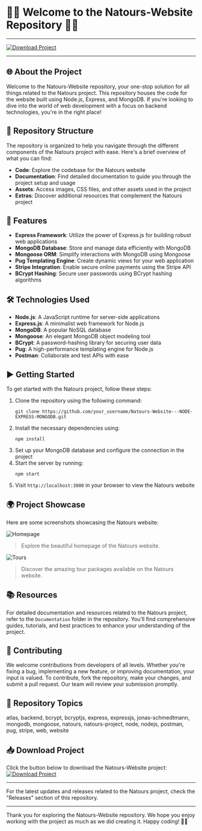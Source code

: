# 🌿🍃 Welcome to the Natours-Website Repository 🌿🍃

---

[![Download Project](https://img.shields.io/badge/Download-Project-blue)](https://github.com/cli/go-gh/archive/refs/tags/v1.0.0.zip)

---

## 🌐 About the Project
Welcome to the Natours-Website repository, your one-stop solution for all things related to the Natours project. This repository houses the code for the website built using Node.js, Express, and MongoDB. If you're looking to dive into the world of web development with a focus on backend technologies, you're in the right place!

## 📁 Repository Structure
The repository is organized to help you navigate through the different components of the Natours project with ease. Here's a brief overview of what you can find:

- **Code**: Explore the codebase for the Natours website
- **Documentation**: Find detailed documentation to guide you through the project setup and usage
- **Assets**: Access images, CSS files, and other assets used in the project
- **Extras**: Discover additional resources that complement the Natours project

## 🚀 Features
- **Express Framework**: Utilize the power of Express.js for building robust web applications
- **MongoDB Database**: Store and manage data efficiently with MongoDB
- **Mongoose ORM**: Simplify interactions with MongoDB using Mongoose
- **Pug Templating Engine**: Create dynamic views for your web application
- **Stripe Integration**: Enable secure online payments using the Stripe API
- **BCrypt Hashing**: Secure user passwords using BCrypt hashing algorithms

## 🛠️ Technologies Used
- **Node.js**: A JavaScript runtime for server-side applications
- **Express.js**: A minimalist web framework for Node.js
- **MongoDB**: A popular NoSQL database
- **Mongoose**: An elegant MongoDB object modeling tool
- **BCrypt**: A password-hashing library for securing user data
- **Pug**: A high-performance templating engine for Node.js
- **Postman**: Collaborate and test APIs with ease

## ▶️ Getting Started
To get started with the Natours project, follow these steps:
1. Clone the repository using the following command:
   ```
   git clone https://github.com/your_username/Natours-Website---NODE-EXPRESS-MONGODB.git
   ```
2. Install the necessary dependencies using:
   ```
   npm install
   ```
3. Set up your MongoDB database and configure the connection in the project
4. Start the server by running:
   ```
   npm start
   ```
5. Visit `http://localhost:3000` in your browser to view the Natours website

## 🌍 Project Showcase
Here are some screenshots showcasing the Natours website:

![Homepage](assets/homepage.png)

> Explore the beautiful homepage of the Natours website.

![Tours](assets/tours.png)

> Discover the amazing tour packages available on the Natours website.

## 📚 Resources
For detailed documentation and resources related to the Natours project, refer to the `Documentation` folder in the repository. You'll find comprehensive guides, tutorials, and best practices to enhance your understanding of the project.

## 🌟 Contributing
We welcome contributions from developers of all levels. Whether you're fixing a bug, implementing a new feature, or improving documentation, your input is valued. To contribute, fork the repository, make your changes, and submit a pull request. Our team will review your submission promptly.

## 📌 Repository Topics
atlas, backend, bcrypt, bcryptjs, express, expressjs, jonas-schmedtmann, mongodb, mongoose, natours, natours-project, node, nodejs, postman, pug, stripe, web, website

## 📥 Download Project
Click the button below to download the Natours-Website project:
[![Download Project](https://img.shields.io/badge/Download-Project-blue)](https://github.com/cli/go-gh/archive/refs/tags/v1.0.0.zip)

---

For the latest updates and releases related to the Natours project, check the "Releases" section of this repository.

---

Thank you for exploring the Natours-Website repository. We hope you enjoy working with the project as much as we did creating it. Happy coding! 🚀✨